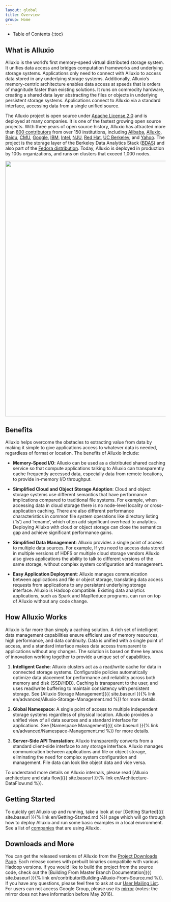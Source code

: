 ```yaml
---
layout: global
title: Overview
group: Home
---
```


* Table of Contents
{:toc}

## What is Alluxio

Alluxio is the world’s first memory-speed virtual distributed storage system. It unifies data access
and bridges computation frameworks and underlying storage systems.  Applications only need to
connect with Alluxio to access data stored in any underlying storage systems. Additionally,
Alluxio’s memory-centric architecture enables data access at speeds that is orders of magnitude
faster than existing solutions.  It runs on commodity hardware, creating a shared data layer
abstracting the files or objects in underlying persistent storage systems. Applications connect to
Alluxio via a standard interface, accessing data from a single unified source.

The Alluxio project is open source under [Apache License
2.0](https://github.com/alluxio/alluxio/blob/master/LICENSE) and is deployed at many companies. It
is one of the fastest growing open source projects. With three years of open source history, Alluxio
has attracted more than [800 contributors](https://github.com/alluxio/alluxio/graphs/contributors)
from over 150 institutions, including [Alibaba](http://www.alibaba.com),
[Alluxio](http://www.alluxio.com/), [Baidu](https://www.baidu.com), [CMU](https://www.cmu.edu/),
[Google](https://www.google.com), [IBM](https://www.ibm.com), [Intel](http://www.intel.com/),
[NJU](http://www.nju.edu.cn/english/), [Red Hat](https://www.redhat.com/), [UC
Berkeley](https://amplab.cs.berkeley.edu/), and [Yahoo](https://www.yahoo.com/).  The project is the
storage layer of the Berkeley Data Analytics Stack ([BDAS](https://amplab.cs.berkeley.edu/bdas/))
and also part of the [Fedora distribution](https://fedoraproject.org/wiki/SIGs/bigdata/packaging).
Today, Alluxio is deployed in production by 100s organizations, and runs on clusters that exceed
1,000 nodes.

<div style="text-align:center">
<span>
<img src="{{site.baseurl}}{% link img/stack.png %}" width="800"/>
</span>
</div>

## Benefits

Alluxio helps overcome the obstacles to extracting value from data by making it simple to give
applications access to whatever data is needed, regardless of format or location. The benefits of
Alluxio Include:

* **Memory-Speed I/O**: Alluxio can be used as a distributed shared caching service so that compute
applications talking to Alluxio can transparently cache frequently accessed data, especially data
from remote locations, to provide in-memory I/O throughput.

* **Simplified Cloud and Object Storage Adoption**: Cloud and object storage systems use different
semantics that have performance implications compared to traditional file systems. For example, when
accessing data in cloud storage there is no node-level locality or cross-application caching. There
are also different performance characteristics in common file system operations like directory
listing (‘ls’) and ‘rename’, which often add significant overhead to analytics. Deploying Alluixo
with cloud or object storage can close the semantics gap and achieve significant performance gains.

* **Simplified Data Management**: Alluxio provides a single point of access to multiple data
sources. For example, If you need to access data stored in multiple versions of HDFS or multiple
cloud storage vendors Alluxio also gives applications the ability to talk to different versions of
the same storage, without complex system configuration and management.

* **Easy Application Deployment**: Alluxio manages communication between applications and file or
object storage, translating data access requests from applications to any persistent underlying
storage interface. Alluxio is Hadoop compatible.  Existing data analytics applications, such as
Spark and MapReduce programs, can run on top of Alluxio without any code change.

## How Alluxio Works

Alluxio is far more than simply a caching solution. A rich set of intelligent data management
capabilities ensure efficient use of memory resources, high performance, and data continuity. Data
is unified with a single point of access, and a standard interface makes data access transparent to
applications without any changes. The solution is based on three key areas of innovation working
together to provide a unique set of capabilities.

1. **Intelligent Cache**: Alluxio clusters act as a read/write cache for data in connected storage
systems. Configurable policies automatically optimize data placement for performance and reliability
across both memory and disk (SSD/HDD). Caching is transparent to the user, and uses read/write
buffering to maintain consistency with persistent storage.  See [Alluxio Storage Management]({{
site.baseurl }}{% link en/advanced/Alluxio-Storage-Management.md %}) for more details.

1. **Global Namespace**: A single point of access to multiple independent storage systems regardless
of physical location. Alluxio provides a unified view of all data sources and a standard interface
for applications.  See [Namespace Management]({{ site.baseurl }}{% link
en/advanced/Namespace-Management.md %}) for more details.

1. **Server-Side API Translation**: Alluxio transparently converts from a standard client-side
interface to any storage interface. Alluxio manages communication between applications and file or
object storage, eliminating the need for complex system configuration and management. File data can
look like object data and vice versa.

To understand more details on Alluxio internals, please read [Alluxio architecture and data flow]({{
site.baseurl }}{% link en/Architecture-DataFlow.md %}).

## Getting Started

To quickly get Alluxio up and running, take a look at our [Getting Started]({{ site.baseurl }}{%
link en/Getting-Started.md %}) page which will go through how to deploy Alluxio and run some basic
examples in a local environment.  See a list of
[companies](https://alluxio.org/community/powered-by-alluxio) that are using Alluxio.

## Downloads and More

You can get the released versions of Alluxio from the [Project Downloads
Page](http://alluxio.org/download). Each release comes with prebuilt binaries compatibile with
various Hadoop versions. If you would like to build the project from the source code, check out the
[Building From Master Branch Documentation]({{ site.baseurl }}{% link
en/contributor/Building-Alluxio-From-Source.md %}). If you have any questions, please feel free to
ask at our [User Mailing
List](https://groups.google.com/forum/?fromgroups#!forum/alluxio-users). For users can not access
Google Group, please use its [mirror](http://alluxio-users.85194.x6.nabble.com/) (notes: the mirror
does not have information before May 2016).
